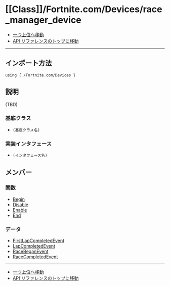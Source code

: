 # [[Class]]/Fortnite.com/Devices/race_manager_device

- [一つ上位へ移動](../main.md)
- [API リファレンスのトップに移動](../../../main.md)

---

## インポート方法

```verse
using { /Fortnite.com/Devices }
```

## 説明

(TBD)

### 基底クラス

- `(基底クラス名)`

### 実装インタフェース

- `(インタフェース名)`

## メンバー

### 関数

- [Begin](./F_Begin/main.md)
- [Disable](./F_Disable/main.md)
- [Enable](./F_Enable/main.md)
- [End](./F_End/main.md)

### データ

- [FirstLapCompletedEvent](./D_FirstLapCompletedEvent/main.md)
- [LapCompletedEvent](./D_LapCompletedEvent/main.md)
- [RaceBeganEvent](./D_RaceBeganEvent/main.md)
- [RaceCompletedEvent](./D_RaceCompletedEvent/main.md)

---

- [一つ上位へ移動](../main.md)
- [API リファレンスのトップに移動](../../../main.md)
